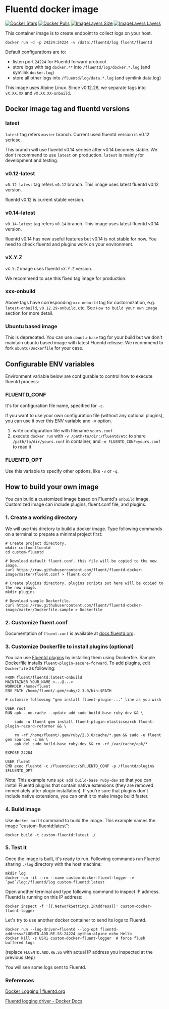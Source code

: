 # Fluentd docker image

[![Docker Stars](https://img.shields.io/docker/stars/fluent/fluentd.svg)](https://hub.docker.com/r/fluent/fluentd/)
[![Docker Pulls](https://img.shields.io/docker/pulls/fluent/fluentd.svg)](https://hub.docker.com/r/fluent/fluentd/)
[![ImageLayers Size](https://img.shields.io/imagelayers/image-size/fluent/fluentd/latest.svg)](https://hub.docker.com/r/fluent/fluentd/)
[![ImageLayers Layers](https://img.shields.io/imagelayers/layers/fluent/fluentd/latest.svg)](https://hub.docker.com/r/fluent/fluentd/)

This container image is to create endpoint to collect logs on your host.

```
docker run -d -p 24224:24224 -v /data:/fluentd/log fluent/fluentd
```

Default configurations are to:

* listen port `24224` for Fluentd forward protocol
* store logs with tag `docker.**` into `/fluentd/log/docker.*.log` (and symlink `docker.log`)
* store all other logs into `/fluentd/log/data.*.log` (and symlink data.log)

This image uses Alpine Linux. Since v0.12.26, we separate tags into `vX.XX.XX` and `vX.XX.XX-onbuild`.

## Docker image tag and fluentd versions

### latest

`latest` tag refers `master` branch. Current used fluentd version is v0.12 seriese.

This branch will use fluentd v0.14 seriese after v0.14 becomes stable. We don't recommend to use `latest` on production.
`latest` is mainly for development and testing.

### v0.12-latest

`v0.12-latest` tag refers `v0.12` branch. This image uses latest fluentd v0.12 version.

fluentd v0.12 is current stable version.

### v0.14-latest

`v0.14-latest` tag refers `v0.14` branch. This image uses latest fluentd v0.14 version.

fluentd v0.14 has new useful features but v0.14 is not stable for now.
You need to check fluentd and plugins work on your environment.

### vX.Y.Z

`vX.Y.Z` image uses fluentd `vX.Y.Z` version.

We recommend to use this fixed tag image for production.

### xxx-onbuild

Above tags have corresponding `xxx-onbuild` tag for custormization, e.g. `latest-onbuild`, `v0.12.29-onbuild`, etc.
See `How to build your own image` section for more detail.

### Ubuntu based image

This is deprecated. You can use `ubuntu-base` tag for your build but we don't maintain ubuntu based image with latest Fluentd release.
We recommend to fork `ubuntu/Dockerfile` for your case.

## Configurable ENV variables

Environment variable below are configurable to control how to execute fluentd process:

### FLUENTD_CONF

It's for configuration file name, specified for `-c`.

If you want to use your own configuration file (without any optional plugins), you can use it over this ENV variable and -v option.

1. write configuration file with filename `yours.conf`
2. execute `docker run` with `-v /path/to/dir:/fluentd/etc` to share `/path/to/dir/yours.conf` in container, and `-e FLUENTD_CONF=yours.conf` to read it

### FLUENTD_OPT

Use this variable to specify other options, like `-v` or `-q`.

## How to build your own image

You can build a customized image based on Fluentd's `onbuild` image. Customized image can include plugins, fluent.conf file, and plugins.

### 1. Create a working directory

We will use this diretory to build a docker image. Type following commands on a terminal to prepate a minimal project first:

```
# Create project directory.
mkdir custom-fluentd
cd custom-fluentd

# Download default fluent.conf. this file will be copied to the new image.
curl https://raw.githubusercontent.com/fluent/fluentd-docker-image/master/fluent.conf > fluent.conf

# Create plugins directory. plugins scripts put here will be copied to the new image.
mkdir plugins

# Download sample Dockerfile.
curl https://raw.githubusercontent.com/fluent/fluentd-docker-image/master/Dockerfile.sample > Dockerfile
```

### 2. Customize fluent.conf

Documentation of `fluent.conf` is available at [docs.fluentd.org](http://docs.fluentd.org/).

### 3. Customize Dockerfile to install plugins (optional)

You can use [Fluentd plugins](http://www.fluentd.org/plugins) by installing them using Dockerfile. Sample Dockerfile installs `fluent-plugin-secure-forward`. To add plugins, edit `Dockerfile` as following:

```
FROM fluent/fluentd:latest-onbuild
MAINTAINER YOUR_NAME <...@...>
WORKDIR /home/fluent
ENV PATH /home/fluent/.gem/ruby/2.3.0/bin:$PATH

# cutomize following "gem install fluent-plugin-..." line as you wish

USER root
RUN apk --no-cache --update add sudo build-base ruby-dev && \

    sudo -u fluent gem install fluent-plugin-elasticsearch fluent-plugin-record-reformer && \

    rm -rf /home/fluent/.gem/ruby/2.3.0/cache/*.gem && sudo -u fluent gem sources -c && \
    apk del sudo build-base ruby-dev && rm -rf /var/cache/apk/*

EXPOSE 24284

USER fluent
CMD exec fluentd -c /fluentd/etc/$FLUENTD_CONF -p /fluentd/plugins $FLUENTD_OPT
```

Note: This example runs `apk add build-base ruby-dev` so that you can install Fluentd plugins that contain native extensions (they are removed immediately after plugin installation). If you're sure that plugins don't include native extensions, you can omit it to make image build faster.

### 4. Build image

Use `docker build` command to build the image. This example names the image "custom-fluentd:latest":

```
docker build -t custom-fluentd:latest ./
```

### 5. Test it

Once the image is built, it's ready to run. Following commands run Fluentd sharing `./log` directory with the host machine:

```
mkdir log
docker run -it --rm --name custom-docker-fluent-logger -v `pwd`/log:/fluentd/log custom-fluentd:latest
```

Open another terminal and type following command to inspect IP address. Fluentd is running on this IP address:

```
docker inspect -f '{{.NetworkSettings.IPAddress}}' custom-docker-fluent-logger
```

Let's try to use another docker container to send its logs to Fluentd.

```
docker run --log-driver=fluentd --log-opt fluentd-address=FLUENTD.ADD.RE.SS:24224 python:alpine echo Hello
docker kill -s USR1 custom-docker-fluent-logger  # force flush buffered logs
```

(replace `FLUENTD.ADD.RE.SS` with actual IP address you inspected at the previous step)

You will see some logs sent to Fluentd.

### References

[Docker Logging | fluentd.org](http://www.fluentd.org/guides/recipes/docker-logging)

[Fluentd logging driver - Docker Docs](https://docs.docker.com/engine/reference/logging/fluentd/)
